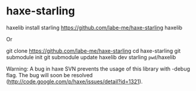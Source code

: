 haxe-starling
=============

  haxelib install starling https://github.com/labe-me/haxe-starling haxelib

Or

  git clone https://github.com/labe-me/haxe-starling
  cd haxe-starling
  git submodule init
  git submodule update
  haxelib dev starling `pwd`/haxelib

Warning: A bug in haxe SVN prevents the usage of this library with -debug flag. The bug will soon be resolved (http://code.google.com/p/haxe/issues/detail?id=1321).